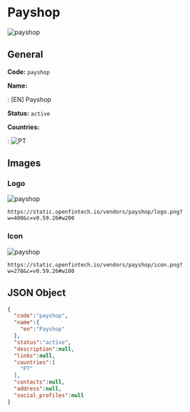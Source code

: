 
# Payshop 
![payshop](https://static.openfintech.io/vendors/payshop/logo.png?w=400&c=v0.59.26#w200)  

## General 
 
**Code:** `payshop` 
 
**Name:** 
 
:	[EN] Payshop 
 
**Status:** `active` 
 
 
**Countries:** 
 
:	![PT](https://cdnjs.cloudflare.com/ajax/libs/flag-icon-css/3.3.0/flags/4x3/pt.svg#w24)  

## Images 

### Logo 
 
![payshop](https://static.openfintech.io/vendors/payshop/logo.png?w=400&c=v0.59.26#w200)  

```
https://static.openfintech.io/vendors/payshop/logo.png?w=400&c=v0.59.26#w200
```  

### Icon 
 
![payshop](https://static.openfintech.io/vendors/payshop/icon.png?w=278&c=v0.59.26#w100)  

```
https://static.openfintech.io/vendors/payshop/icon.png?w=278&c=v0.59.26#w100
```  

## JSON Object 

```json
{
  "code":"payshop",
  "name":{
    "en":"Payshop"
  },
  "status":"active",
  "description":null,
  "links":null,
  "countries":[
    "PT"
  ],
  "contacts":null,
  "address":null,
  "social_profiles":null
}
```  
